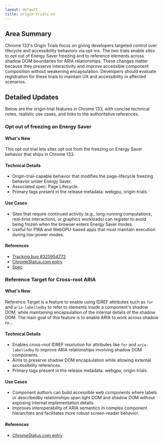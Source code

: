 ```yaml
---
layout: default
title: origin-trials-en
---
```


## Area Summary

Chrome 133's Origin Trials focus on giving developers targeted control over lifecycle and accessibility behaviors via opt-ins. The two trials enable sites to opt out of Energy Saver freezing and to reference elements across shadow DOM boundaries for ARIA relationships. These changes matter because they preserve interactivity and improve accessible component composition without weakening encapsulation. Developers should evaluate registration for these trials to maintain UX and accessibility in affected scenarios.

## Detailed Updates

Below are the origin-trial features in Chrome 133, with concise technical notes, realistic use cases, and links to the authoritative references.

### Opt out of freezing on Energy Saver

#### What's New
This opt out trial lets sites opt out from the freezing on Energy Saver behavior that ships in Chrome 133.

#### Technical Details
- Origin-trial-capable behavior that modifies the page-lifecycle freezing behavior under Energy Saver.
- Associated spec: Page Lifecycle.
- Primary tags present in the release metadata: webgpu, origin-trials.

#### Use Cases
- Sites that require continued activity (e.g., long-running computations, real-time interactions, or graphics workloads) can register to avoid being frozen when the browser enters Energy Saver modes.
- Useful for PWA and WebGPU-based apps that must maintain execution during low-power modes.

#### References
- [Tracking bug #325954772](https://issues.chromium.org/issues/325954772)
- [ChromeStatus.com entry](https://chromestatus.com/feature/5158599457767424)
- [Spec](https://wicg.github.io/page-lifecycle)

### Reference Target for Cross-root ARIA

#### What's New
Reference Target is a feature to enable using IDREF attributes such as `for` and `aria-labelledby` to refer to elements inside a component's shadow DOM, while maintaining encapsulation of the internal details of the shadow DOM. The main goal of this feature is to enable ARIA to work across shadow ro...

#### Technical Details
- Enables cross-root IDREF resolution for attributes like `for` and `aria-labelledby` to improve ARIA relationships involving shadow DOM components.
- Aims to preserve shadow DOM encapsulation while allowing external accessibility references.
- Primary tags present in the release metadata: webgpu, origin-trials.

#### Use Cases
- Component authors can build accessible web components where labels or describedby relationships span light DOM and shadow DOM without exposing internal implementation details.
- Improves interoperability of ARIA semantics in complex component hierarchies and facilitates more robust screen-reader behavior.

#### References
- [ChromeStatus.com entry](https://chromestatus.com/feature/5188237101891584)
